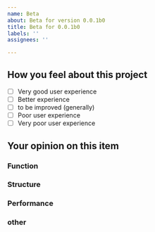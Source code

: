 ```yaml
---
name: Beta
about: Beta for version 0.0.1b0
title: Beta for 0.0.1b0
labels: ''
assignees: ''

---
```


## How you feel about this project

- [ ] Very good user experience
- [ ] Better experience
- [ ] to be improved (generally)
- [ ] Poor user experience
- [ ] Very poor user experience

## Your opinion on this item

### Function
 
### Structure

### Performance

### other
